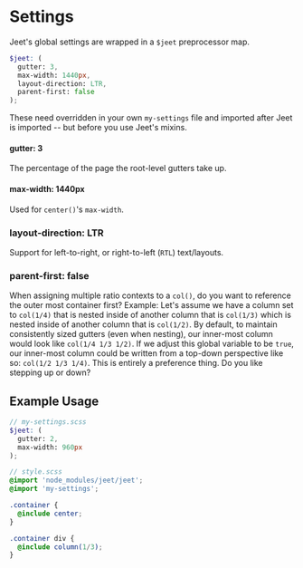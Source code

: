 # Settings

Jeet's global settings are wrapped in a `$jeet` preprocessor map.

```scss
$jeet: (
  gutter: 3,
  max-width: 1440px,
  layout-direction: LTR,
  parent-first: false
);
```

These need overridden in your own `my-settings` file and imported after Jeet is imported -- but before you use Jeet's mixins.

#### gutter: 3

The percentage of the page the root-level gutters take up.

#### max-width: 1440px

Used for `center()`'s `max-width`.

### layout-direction: LTR

Support for left-to-right, or right-to-left (`RTL`) text/layouts.

### parent-first: false

When assigning multiple ratio contexts to a `col()`, do you want to reference the outer most container first? Example: Let's assume we have a column set to `col(1/4)` that is nested inside of another column that is `col(1/3)` which is nested inside of another column that is `col(1/2)`. By default, to maintain consistently sized gutters (even when nesting), our inner-most column would look like `col(1/4 1/3 1/2)`. If we adjust this global variable to be `true`, our inner-most column could be written from a top-down perspective like so: `col(1/2 1/3 1/4)`. This is entirely a preference thing. Do you like stepping up or down?

## Example Usage

```scss
// my-settings.scss
$jeet: (
  gutter: 2,
  max-width: 960px
);

// style.scss
@import 'node_modules/jeet/jeet';
@import 'my-settings';

.container {
  @include center;
}

.container div {
  @include column(1/3);
}
```
